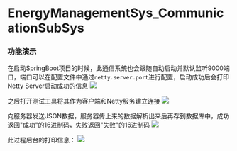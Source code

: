 # EnergyManagementSys_CommunicationSubSys
### 功能演示
在启动SpringBoot项目的时候，此通信系统也会跟随自动启动并默认监听9000端口，端口可以在配置文件中通过`netty.server.port`进行配置，启动成功后会打印Netty Server启动成功的信息
<img src="http://image.easyblog.top/158209708845772bfbdb5-e360-4ed8-9726-8bb9b5e074a7.png">

之后打开测试工具将其作为客户端和Netty服务建立连接
<img src="http://image.easyblog.top/1582097709330767c2fda-d623-4950-aeb9-34c39a4fe6ca.png">

向服务器发送JSON数据，服务器传上来的数据解析出来后再存到数据库中，成功返回"成功"的16进制码，失败返回"失败"的16进制码
<img src="http://image.easyblog.top/15820978844826a74721c-daf9-4f17-9a14-39650607a79c.png">

此过程后台的打印信息：
<img src="http://image.easyblog.top/15820981859403d2305f0-1418-459d-8f05-d472458ad56f.png">